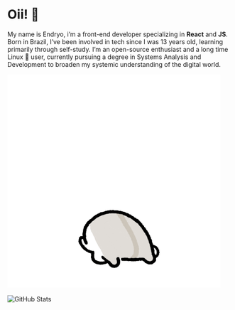 <h1>Oii! 👋</h1>

<a>My name is Endryo, i’m a front-end developer specializing in <strong>React</strong> and <strong>JS</strong>. Born in Brazil, I’ve been involved in tech since I was 13 years old, learning primarily through self-study. I’m an open-source enthusiast and a long time Linux 🐧 user, currently pursuing a degree in Systems Analysis and Development to broaden my systemic understanding of the digital world.</a>

<div style="display: inline_block align: center height: 10">
<img src="./image.gif" alt=".gif">
</div>

<img 
      style=""
      align="left" 
      alt="GitHub Stats" 
      height="130" 
      src="https://github-readme-stats.vercel.app/api/top-langs/?username=typ17&theme=dracula&layout=compact&custom_title=Stats:&langs_count=5" 
  />
